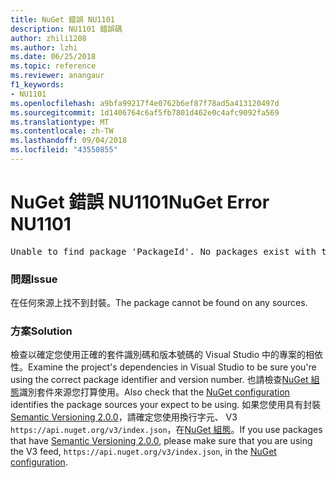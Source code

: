 ```yaml
---
title: NuGet 錯誤 NU1101
description: NU1101 錯誤碼
author: zhili1208
ms.author: lzhi
ms.date: 06/25/2018
ms.topic: reference
ms.reviewer: anangaur
f1_keywords:
- NU1101
ms.openlocfilehash: a9bfa99217f4e0762b6ef87f78ad5a413120497d
ms.sourcegitcommit: 1d1406764c6af5fb7801d462e0c4afc9092fa569
ms.translationtype: MT
ms.contentlocale: zh-TW
ms.lasthandoff: 09/04/2018
ms.locfileid: "43550855"
---
```

# <a name="nuget-error-nu1101"></a><span data-ttu-id="882a1-103">NuGet 錯誤 NU1101</span><span class="sxs-lookup"><span data-stu-id="882a1-103">NuGet Error NU1101</span></span>

<pre>Unable to find package 'PackageId'. No packages exist with this id in source(s): 'sourceA', 'sourceB', 'sourceC'</pre>

### <a name="issue"></a><span data-ttu-id="882a1-104">問題</span><span class="sxs-lookup"><span data-stu-id="882a1-104">Issue</span></span>
<span data-ttu-id="882a1-105">在任何來源上找不到封裝。</span><span class="sxs-lookup"><span data-stu-id="882a1-105">The package cannot be found on any sources.</span></span>

### <a name="solution"></a><span data-ttu-id="882a1-106">方案</span><span class="sxs-lookup"><span data-stu-id="882a1-106">Solution</span></span>
<span data-ttu-id="882a1-107">檢查以確定您使用正確的套件識別碼和版本號碼的 Visual Studio 中的專案的相依性。</span><span class="sxs-lookup"><span data-stu-id="882a1-107">Examine the project's dependencies in Visual Studio to be sure you're using the correct package identifier and version number.</span></span> <span data-ttu-id="882a1-108">也請檢查[NuGet 組態](../../consume-packages/Configuring-NuGet-Behavior.md)識別套件來源您打算使用。</span><span class="sxs-lookup"><span data-stu-id="882a1-108">Also check that the [NuGet configuration](../../consume-packages/Configuring-NuGet-Behavior.md) identifies the package sources your expect to be using.</span></span> <span data-ttu-id="882a1-109">如果您使用具有封裝[Semantic Versioning 2.0.0](../../reference/package-versioning.md#semantic-versioning-200)，請確定您使用換行字元、 V3 `https://api.nuget.org/v3/index.json`，在[NuGet 組態](../../consume-packages/Configuring-NuGet-Behavior.md)。</span><span class="sxs-lookup"><span data-stu-id="882a1-109">If you use packages that have [Semantic Versioning 2.0.0](../../reference/package-versioning.md#semantic-versioning-200), please make sure that you are using the V3 feed, `https://api.nuget.org/v3/index.json`, in the [NuGet configuration](../../consume-packages/Configuring-NuGet-Behavior.md).</span></span>